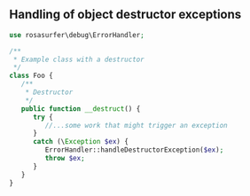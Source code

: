 Handling of object destructor exceptions
----------------------------------------

```php
use rosasurfer\debug\ErrorHandler;

/**
 * Example class with a destructor
 */
class Foo {
   /**
    * Destructor
    */
   public function __destruct() {
      try {
         //...some work that might trigger an exception
      }
      catch (\Exception $ex) {
         ErrorHandler::handleDestructorException($ex);
         throw $ex;
      }
   }
}
```
